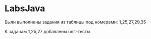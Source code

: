 # LabsJava

Были выполнены задания из таблицы под номерами:
1,25,27,29,35

К задачам 1,25,27 добавлены unit-тесты

